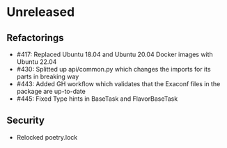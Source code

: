 # Unreleased

## Refactorings

 - #417: Replaced Ubuntu 18.04 and Ubuntu 20.04 Docker images with Ubuntu 22.04
 - #430: Splitted up api/common.py which changes the imports for its parts in breaking way
 - #443: Added GH workflow which validates that the Exaconf files in the package are up-to-date
 - #445: Fixed Type hints in BaseTask and FlavorBaseTask

## Security

 - Relocked poetry.lock